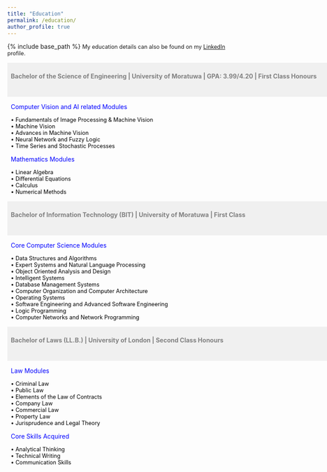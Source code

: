 ```yaml
---
title: "Education"
permalink: /education/
author_profile: true
---
```


{% include base_path %}
<span style="font-size:0.9em;text-align: justify;">My education details can also be found on my <a href="https://www.linkedin.com/in/vinoj-jayasundara-983a81129/">LinkedIn</a> profile.</span>

<span style="font-size:1em; color:gray;background-color: #F0F0F0;height: 4em; width: 57em; display:inline-block; vertical-align: middle; padding-top: 22px;padding-left: 8px;text-align: left"><b>Bachelor of the Science of Engineering | University of Moratuwa | GPA: 3.99/4.20 | First Class Honours</b></span><br/>

<span style="font-size:1em; color:blue;padding-left: 8px;">Computer Vision and AI related Modules</span>

<span style="font-size:0.9em; color:black;padding-left: 8px;"> &bull; Fundamentals of Image Processing & Machine Vision</span><br/>
<span style="font-size:0.9em; color:black;padding-left: 8px;"> &bull; Machine Vision</span><br/>
<span style="font-size:0.9em; color:black;padding-left: 8px;"> &bull; Advances in Machine Vision</span><br/>
<span style="font-size:0.9em; color:black;padding-left: 8px;"> &bull; Neural Network and Fuzzy Logic</span><br/>
<span style="font-size:0.9em; color:black;padding-left: 8px;"> &bull; Time Series and Stochastic Processes</span><br/>
  
<span style="font-size:1em; color:blue;padding-left: 8px;">Mathematics Modules</span>

<span style="font-size:0.9em; color:black;padding-left: 8px;"> &bull; Linear Algebra</span><br/>
<span style="font-size:0.9em; color:black;padding-left: 8px;"> &bull; Differential Equations</span><br/>
<span style="font-size:0.9em; color:black;padding-left: 8px;"> &bull; Calculus</span><br/>
<span style="font-size:0.9em; color:black;padding-left: 8px;"> &bull; Numerical Methods</span><br/>

<span style="font-size:1em; color:gray;background-color: #F0F0F0;height: 4em; width: 57em; display:inline-block; vertical-align: middle; padding-top: 22px;padding-left: 8px;text-align: left"><b>Bachelor of Information Technology (BIT) | University of Moratuwa | First Class</b></span><br/>

<span style="font-size:1em; color:blue;padding-left: 8px;">Core Computer Science Modules</span>

<span style="font-size:0.9em; color:black;padding-left: 8px;"> &bull; Data Structures and Algorithms </span><br/>
<span style="font-size:0.9em; color:black;padding-left: 8px;"> &bull; Expert Systems and Natural Language Processing </span><br/>
<span style="font-size:0.9em; color:black;padding-left: 8px;"> &bull; Object Oriented Analysis and Design </span><br/>
<span style="font-size:0.9em; color:black;padding-left: 8px;"> &bull; Intelligent Systems </span><br/>
<span style="font-size:0.9em; color:black;padding-left: 8px;"> &bull; Database Management Systems</span><br/>
<span style="font-size:0.9em; color:black;padding-left: 8px;"> &bull; Computer Organization and Computer Architecture</span><br/>
<span style="font-size:0.9em; color:black;padding-left: 8px;"> &bull; Operating Systems</span><br/>
<span style="font-size:0.9em; color:black;padding-left: 8px;"> &bull; Software Engineering and Advanced Software Engineering</span><br/>
<span style="font-size:0.9em; color:black;padding-left: 8px;"> &bull; Logic Programming </span><br/>
<span style="font-size:0.9em; color:black;padding-left: 8px;"> &bull; Computer Networks and Network Programming </span><br/>

<span style="font-size:1em; color:gray;background-color: #F0F0F0;height: 4em; width: 57em; display:inline-block; vertical-align: middle; padding-top: 22px;padding-left: 8px;text-align: left"><b>Bachelor of Laws (LL.B.) | University of London | Second Class Honours</b></span><br/>

<span style="font-size:1em; color:blue;padding-left: 8px;">Law Modules</span>

<span style="font-size:0.9em; color:black;padding-left: 8px;"> &bull; Criminal Law </span><br/>
<span style="font-size:0.9em; color:black;padding-left: 8px;"> &bull; Public Law </span><br/>
<span style="font-size:0.9em; color:black;padding-left: 8px;"> &bull; Elements of the Law of Contracts </span><br/>
<span style="font-size:0.9em; color:black;padding-left: 8px;"> &bull; Company Law </span><br/>
<span style="font-size:0.9em; color:black;padding-left: 8px;"> &bull; Commercial Law </span><br/>
<span style="font-size:0.9em; color:black;padding-left: 8px;"> &bull; Property Law </span><br/>
<span style="font-size:0.9em; color:black;padding-left: 8px;"> &bull; Jurisprudence and Legal Theory </span><br/>

<span style="font-size:1em; color:blue;padding-left: 8px;">Core Skills Acquired</span>

<span style="font-size:0.9em; color:black;padding-left: 8px;"> &bull; Analytical Thinking </span><br/>
<span style="font-size:0.9em; color:black;padding-left: 8px;"> &bull; Technical Writing </span><br/>
<span style="font-size:0.9em; color:black;padding-left: 8px;"> &bull; Communication Skills </span><br/>
